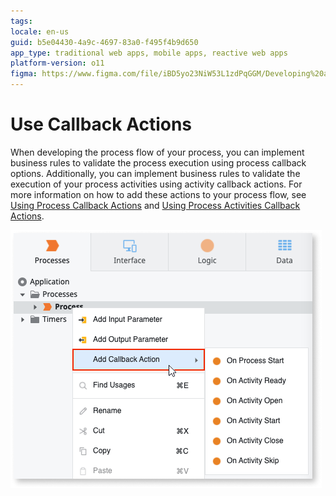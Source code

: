 ```yaml
---
tags: 
locale: en-us
guid: b5e04430-4a9c-4697-83a0-f495f4b9d650
app_type: traditional web apps, mobile apps, reactive web apps
platform-version: o11
figma: https://www.figma.com/file/iBD5yo23NiW53L1zdPqGGM/Developing%20an%20Application?node-id=3584:27987
---
```


# Use Callback Actions

When developing the process flow of your process, you can implement business rules to validate the process execution using process callback options. Additionally, you can implement business rules to validate the execution of your process activities using activity callback actions. For more information on how to add these actions to your process flow, see [Using Process Callback Actions](actions-callback.md) and [Using Process Activities Callback Actions](actions-activities-callback.md).

![Add callback actions](images/add-callback-action-ss.png)
